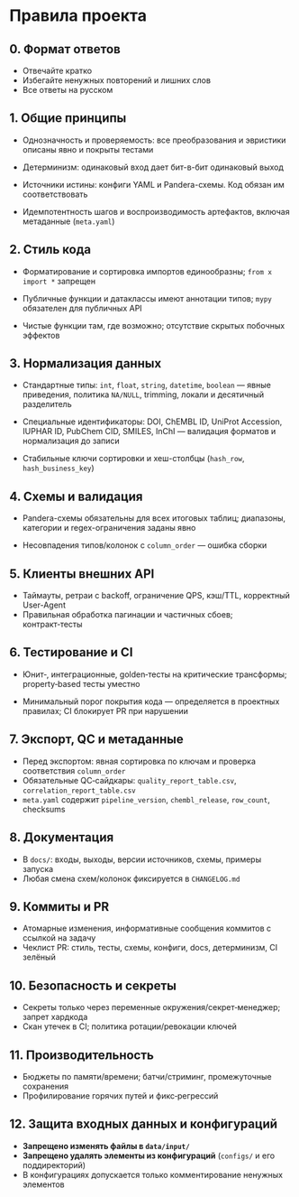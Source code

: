 # Правила проекта

## 0. Формат ответов

- Отвечайте кратко
- Избегайте ненужных повторений и лишних слов
- Все ответы на русском

## 1. Общие принципы

- Однозначность и проверяемость: все преобразования и эвристики описаны явно
  и покрыты тестами

- Детерминизм: одинаковый вход дает бит-в-бит одинаковый выход
- Источники истины: конфиги YAML и Pandera-схемы. Код обязан им
  соответствовать

- Идемпотентность шагов и воспроизводимость артефактов, включая метаданные (`meta.yaml`)

## 2. Стиль кода

- Форматирование и сортировка импортов единообразны; `from x import *` запрещен
- Публичные функции и датаклассы имеют аннотации типов; `mypy` обязателен для
  публичных API

- Чистые функции там, где возможно; отсутствие скрытых побочных эффектов

## 3. Нормализация данных

- Стандартные типы: `int`, `float`, `string`, `datetime`, `boolean` — явные
  приведения, политика `NA/NULL`, trimming, локали и десятичный разделитель

- Специальные идентификаторы: DOI, ChEMBL ID, UniProt Accession, IUPHAR ID,
  PubChem CID, SMILES, InChI — валидация форматов и нормализация до записи

- Стабильные ключи сортировки и хеш-столбцы (`hash_row`, `hash_business_key`)

## 4. Схемы и валидация

- Pandera-схемы обязательны для всех итоговых таблиц; диапазоны, категории и
  regex-ограничения заданы явно

- Несовпадения типов/колонок с `column_order` — ошибка сборки

## 5. Клиенты внешних API

- Таймауты, ретраи с backoff, ограничение QPS, кэш/TTL, корректный User-Agent
- Правильная обработка пагинации и частичных сбоев; контракт‑тесты

## 6. Тестирование и CI

- Юнит‑, интеграционные, golden‑тесты на критические трансформы;
  property‑based тесты уместно

- Минимальный порог покрытия кода — определяется в проектных правилах; CI
  блокирует PR при нарушении

## 7. Экспорт, QC и метаданные

- Перед экспортом: явная сортировка по ключам и проверка соответствия `column_order`
- Обязательные QC‑сайдкары: `quality_report_table.csv`, `correlation_report_table.csv`
- `meta.yaml` содержит `pipeline_version`, `chembl_release`, `row_count`, checksums

## 8. Документация

- В `docs/`: входы, выходы, версии источников, схемы, примеры запуска
- Любая смена схем/колонок фиксируется в `CHANGELOG.md`

## 9. Коммиты и PR

- Атомарные изменения, информативные сообщения коммитов с ссылкой на задачу
- Чеклист PR: стиль, тесты, схемы, конфиги, docs, детерминизм, CI зелёный

## 10. Безопасность и секреты

- Секреты только через переменные окружения/секрет‑менеджер; запрет хардкода
- Скан утечек в CI; политика ротации/ревокации ключей

## 11. Производительность

- Бюджеты по памяти/времени; батчи/стриминг, промежуточные сохранения
- Профилирование горячих путей и фикс‑регрессий

## 12. Защита входных данных и конфигураций

- **Запрещено изменять файлы в `data/input/`**
- **Запрещено удалять элементы из конфигураций** (`configs/` и его поддиректорий)
- В конфигурациях допускается только комментирование ненужных элементов

